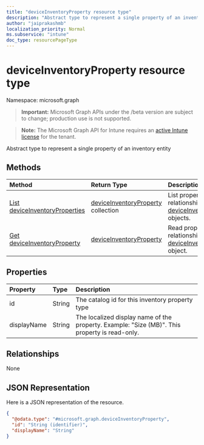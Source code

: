 ```yaml
---
title: "deviceInventoryProperty resource type"
description: "Abstract type to represent a single property of an inventory entity"
author: "jaiprakashmb"
localization_priority: Normal
ms.subservice: "intune"
doc_type: resourcePageType
---
```


# deviceInventoryProperty resource type

Namespace: microsoft.graph
> **Important:** Microsoft Graph APIs under the /beta version are subject to change; production use is not supported.

> **Note:** The Microsoft Graph API for Intune requires an [active Intune license](https://go.microsoft.com/fwlink/?linkid=839381) for the tenant.


Abstract type to represent a single property of an inventory entity

## Methods
|Method|Return Type|Description|
|:---|:---|:---|
|[List deviceInventoryProperties](../api/intune-devices-deviceinventoryproperty-list.md)|[deviceInventoryProperty](../resources/intune-devices-deviceinventoryproperty.md) collection|List properties and relationships of the [deviceInventoryProperty](../resources/intune-devices-deviceinventoryproperty.md) objects.|
|[Get deviceInventoryProperty](../api/intune-devices-deviceinventoryproperty-get.md)|[deviceInventoryProperty](../resources/intune-devices-deviceinventoryproperty.md)|Read properties and relationships of the [deviceInventoryProperty](../resources/intune-devices-deviceinventoryproperty.md) object.|

## Properties
|Property|Type|Description|
|:---|:---|:---|
|id|String|The catalog id for this inventory property type|
|displayName|String|The localized display name of the property. Example: "Size (MB)". This property is read-only.|

## Relationships
None

## JSON Representation
Here is a JSON representation of the resource.
<!-- {
  "blockType": "resource",
  "keyProperty": "id",
  "@odata.type": "microsoft.graph.deviceInventoryProperty"
}
-->
``` json
{
  "@odata.type": "#microsoft.graph.deviceInventoryProperty",
  "id": "String (identifier)",
  "displayName": "String"
}
```
